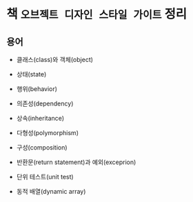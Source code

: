 # 책 `오브젝트 디자인 스타일 가이트` 정리

## 용어
- 클래스(class)와 객체(object)  

- 상태(state)  

- 행위(behavior)  

- 의존성(dependency)  

- 상속(inheritance)  

- 다형성(polymorphism)  

- 구성(composition)  

- 반환문(return statement)과 예외(exceprion)  

- 단위 테스트(unit test)  

- 동적 배열(dynamic array)  